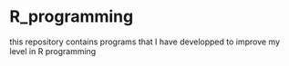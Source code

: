 # R_programming
this repository contains programs that I have developped to improve my level in R programming
